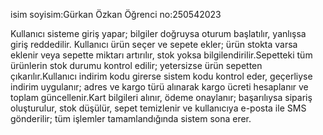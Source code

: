 isim soyisim:Gürkan Özkan
Öğrenci no:250542023

Kullanıcı sisteme giriş yapar; bilgiler doğruysa oturum başlatılır, yanlışsa giriş reddedilir.
Kullanıcı ürün seçer ve sepete ekler; ürün stokta varsa eklenir veya sepette miktarı artırılır, stok yoksa bilgilendirilir.Sepetteki tüm ürünlerin stok durumu kontrol edilir; yetersizse ürün sepetten çıkarılır.Kullanıcı indirim kodu girerse sistem kodu kontrol eder, geçerliyse indirim uygulanır; adres ve kargo türü alınarak kargo ücreti hesaplanır ve toplam güncellenir.Kart bilgileri alınır, ödeme onaylanır; başarılıysa sipariş oluşturulur, stok düşülür, sepet temizlenir ve kullanıcıya e-posta ile SMS gönderilir; tüm işlemler tamamlandığında sistem sona erer.
